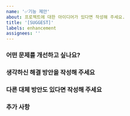```yaml
---
name: '✅기능 제안'
about: 프로젝트에 대한 아이디어가 있다면 작성해 주세요.
title: '[SUGGEST]'
labels: enhancement
assignees: ''
---
```


### 어떤 문제를 개선하고 싶나요?

<!--
간결하고 명확하게 문제를 설명해주세요.
ex. 로그인할 때마다 [...] 해서 불편해요.
-->

### 생각하신 해결 방안을 작성해 주세요

<!--
간결하고 명확하게 어떻게 되어야 할 지 작성해 주세요.
-->

### 다른 대체 방안도 있다면 작성해 주세요

<!--
고려하고 계신 다른 대체 방안도 있다면 간결하고 명확하게 설명해 주세요.
-->

### 추가 사항

<!--
제안에 관해 더 설명이 필요하다면 작성해 주세요. ex) 스크린샷 첨부 등
-->
